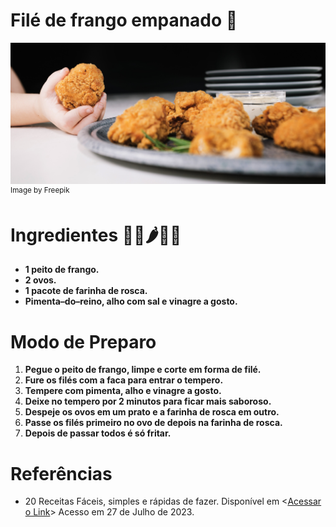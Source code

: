 # Filé de frango empanado 📃
![Image by Freepik](imagens/crop-hand-with-piece-fried-chicken.jpg) 
<sup>Image by Freepik</sup>

# Ingredientes 🐔🥚🌶️🧄🧂

 - **1 peito de frango.**
 - **2 ovos.**
 - **1 pacote de farinha de rosca.**
 - **Pimenta–do–reino, alho com sal e vinagre a gosto.**

# Modo de Preparo

1. **Pegue o peito de frango, limpe e corte em forma de filé.**
1. **Fure os filés com a faca para entrar o tempero.**
1. **Tempere com pimenta, alho e vinagre a gosto.**
1. **Deixe no tempero por 2 minutos para ficar mais saboroso.**
1. **Despeje os ovos em um prato e a farinha de rosca em outro.**
1. **Passe os filés primeiro no ovo de depois na farinha de rosca.**
1. **Depois de passar todos é só fritar.**

# Referências

 - 20 Receitas Fáceis, simples e rápidas de fazer. Disponível em <[Acessar o Link](https://centralblogs.com.br/20-receitas-faceis-simples-e-rapidas-de-fazer/)> Acesso em 27 de Julho de 2023.

